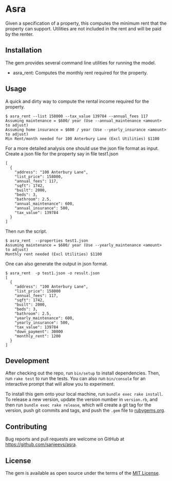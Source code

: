 # Asra

Given a specification of a property, this computes the minimum rent that the property can support. Utilities 
are not included in the rent and will be paid by the renter.

## Installation

The gem provides several command line utilities for running the model.
  - asra_rent: Computes the monthly rent required for the property.

## Usage

A quick and dirty way to compute the rental income required for the property.

```
$ asra_rent --list 158000 --tax_value 139784 --annual_fees 117
Assuming maintenance = $600/ year (Use --annual_maintenance <amount> to adjust)
Assuming home insurance = $600 / year (Use --yearly_insurance <amount> to adjust)
Min Rent/month needed for 100 Anterbury Lane (Excl Utilities) $1100
```

For a more detailed analysis one should use the json file format as input.
Create a json file for the property say in file test1.json
```
[
  {
    "address": "100 Anterbury Lane",
    "list_price": 158000,
    "annual_fees": 117,
    "sqft": 1742,
    "built": 2000,
    "beds": 3,
    "bathroom": 2.5,
    "annual_maintenance": 600,
    "annual_insurance": 500,
    "tax_value": 139784
  }
]
```

Then run the script.
```
$ asra_rent  --properties test1.json 
Assuming maintenance = $600/ year (Use --yearly_maintenance <amount> to adjust)
Monthly rent needed (Excl Utilities) $1100
```

One can also generate the output in json format.

```
$ asra_rent  -p test1.json -o result.json 
[
  {
    "address": "100 Anterbury Lane",
    "list_price": 158000
    "annual_fees": 117,
    "sqft": 1742,
    "built": 2000,
    "beds": 3,
    "bathroom": 2.5,
    "yearly_maintenance": 600,
    "yearly_insurance": 500,
    "tax_value": 139784
    "down_payment": 30000
    "monthly_rent": 1200
  }
]    
```

## Development

After checking out the repo, run `bin/setup` to install dependencies. Then, run `rake test` to run the tests. You can also run `bin/console` for an interactive prompt that will allow you to experiment.

To install this gem onto your local machine, run `bundle exec rake install`. To release a new version, update the version number in `version.rb`, and then run `bundle exec rake release`, which will create a git tag for the version, push git commits and tags, and push the `.gem` file to [rubygems.org](https://rubygems.org).

## Contributing

Bug reports and pull requests are welcome on GitHub at https://github.com/sanjeevs/asra.


## License

The gem is available as open source under the terms of the [MIT License](http://opensource.org/licenses/MIT).

